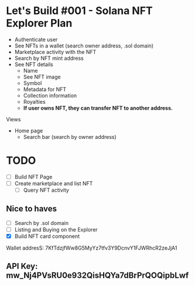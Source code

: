 # Let's Build #001 - Solana NFT Explorer Plan


- Authenticate user
- See NFTs in a wallet (search owner address, .sol domain)
- Marketplace activity with the NFT
- Search by NFT mint address
- See NFT details
  - Name
  - See NFT image
  - Symbol
  - Metadata for NFT
  - Collection information
  - Royalties
  - **If user owns NFT, they can transfer NFT to another address.**


Views
- Home page
  - Search bar (search by owner address)

# TODO
- [ ] Build NFT Page
- [ ] Create marketplace and list NFT
  - [ ] Query NFT activity

## Nice to haves
- [ ] Search by .sol domain
- [ ] Listing and Buying on the Explorer
- [x] Build NFT card component

Wallet addresS: 7KfTdzjfWw8G5MyYz7tfv3Y9DcnvY1FJWRhcR2zeJjA1
## API Key: mw_Nj4PVsRU0e932QisHQYa7dBrPrQOQipbLwf